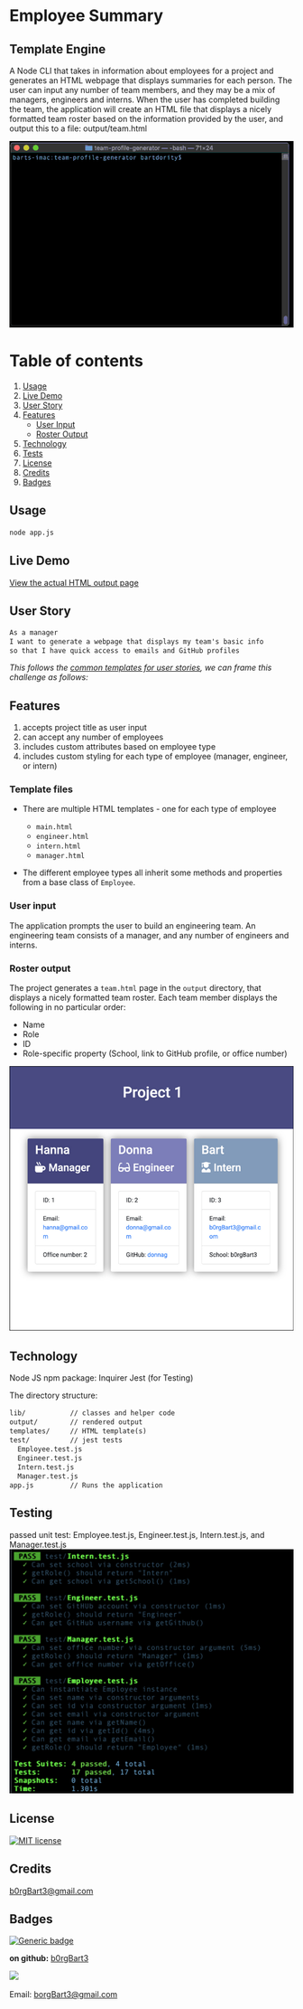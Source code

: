 # Employee Summary
## Template Engine

A Node CLI that takes in information about employees for a project and generates an HTML webpage that displays summaries for each person. The user can input any number of team members, and they may be a mix of managers, engineers and interns.
When the user has completed building the team, the application will create an HTML file that displays a nicely formatted team roster based on the information provided by the user, and output this to a file: output/team.html

![DEMO](team-profile-movie.gif)


# Table of contents
1. [Usage](#Usage)
2. [Live Demo](#Live_Demo)
3. [User Story](#User_Story)
4. [Features](#Features)
   - [User Input](#User_Input)
   - [Roster Output](#Roster_Output)
5. [Technology](#Technology)
6. [Tests](#Tests)
7. [License](#License)
8. [Credits](#Credits)
9. [Badges](#Badges)

<a name="Usage"></a>
## Usage
```sh
node app.js
```
<a name="Live_Demo"></a>
## Live Demo
<a href="output/team.html">View the actual HTML output page</a>

<a name="User_Story"></a>
## User Story
```
As a manager
I want to generate a webpage that displays my team's basic info
so that I have quick access to emails and GitHub profiles
```

*This follows the [common templates for user stories](https://en.wikipedia.org/wiki/User_story#Common_templates), we can frame this challenge as follows:*


<!-- ### Classes
The project must have the these classes: `Employee`, `Manager`, `Engineer`,
`Intern`. The tests for these classes in the `tests` directory must all pass.

The first class is an `Employee` parent class with the following properties and
methods:

  * name
  * id
  * email
  * getName()
  * getId()
  * getEmail()
  * getRole() // Returns 'Employee'

The other three classes will extend `Employee`. 

In addition to `Employee`'s properties and methods, `Manager` will also have:

  * officeNumber

  * getRole() // Overridden to return 'Manager'

In addition to `Employee`'s properties and methods, `Engineer` will also have:

  * github  // GitHub username

  * getGithub()

  * getRole() // Overridden to return 'Engineer'

In addition to `Employee`'s properties and methods, `Intern` will also have:

  * school 

  * getSchool()

  * getRole() // Overridden to return 'Intern' -->

<a name="Features"></a>
## Features
1. accepts project title as user input
2. can accept any number of employees
3. includes custom attributes based on employee type
4. includes custom styling for each type of employee (manager, engineer, or intern)

### Template files

* There are multiple HTML templates - one for each type of employee

  * `main.html`
  * `engineer.html`
  * `intern.html`
  * `manager.html`

* The different employee types all inherit some methods and properties from a base class of `Employee`.

<a name="User_Input"></a>

### User input

The application prompts the user to build an engineering team. 
An engineering team consists of a manager, 
and any number of engineers and interns.

<a name="Roster_Output"></a>

### Roster output

The project generates a `team.html` page in the `output` directory, that displays a nicely formatted team roster. Each team member displays the following in no particular order:
  * Name
  * Role
  * ID
  * Role-specific property (School, link to GitHub profile, or office number)


![HTML output](screenshot.jpg)

<!-- ## Bonus

* Use validation to ensure that the information provided is in the proper expected format.

* Add the application to your portfolio. -->


<a name="Technology"></a>
## Technology
Node JS
npm package: Inquirer
Jest (for Testing)

The directory structure:
```
lib/           // classes and helper code
output/        // rendered output
templates/     // HTML template(s)
test/          // jest tests
  Employee.test.js
  Engineer.test.js
  Intern.test.js
  Manager.test.js
app.js         // Runs the application
```


<a name="Tests"></a>
## Testing
passed unit test: Employee.test.js, Engineer.test.js, Intern.test.js, and Manager.test.js
![Tests Passed](tests_passed.jpg)

<a name='License'></a>
## License
[![MIT license](https://img.shields.io/badge/License-MIT-blue.svg)](https://lbesson.mit-license.org/)


<a name="Credits"></a>
## Credits
b0rgBart3@gmail.com

<a name="Badges"></a>
## Badges
 [![Generic badge](https://img.shields.io/badge/made_with-node.js-<COLOR>.svg)](https://shields.io/)

**on github:** <a href='github.com/b0rgBart3'>b0rgBart3</a>

[![](https://github.com/b0rgBart3.png?size=90)](https://github.com/remarkablemark)

Email: borgBart3@gmail.com

